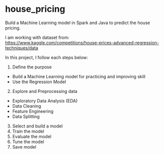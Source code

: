 # house_pricing
Build a Machine Learning model in Spark and Java to predict the house pricing.

I am working with dataset from:
https://www.kaggle.com/competitions/house-prices-advanced-regression-techniques/data

In this project, I follow each steps below:
1. Define the purpose
- Build a Machine Learning model for practicing and improving skill
- Use the Regression Model
2. Explore and Preprocessing data
- Exploratory Data Analysis (EDA)
- Data Cleaning
- Feature Engineering
- Data Splitting
3. Select and build a model
4. Train the model
5. Evaluate the model
6. Tune the model
7. Save model
